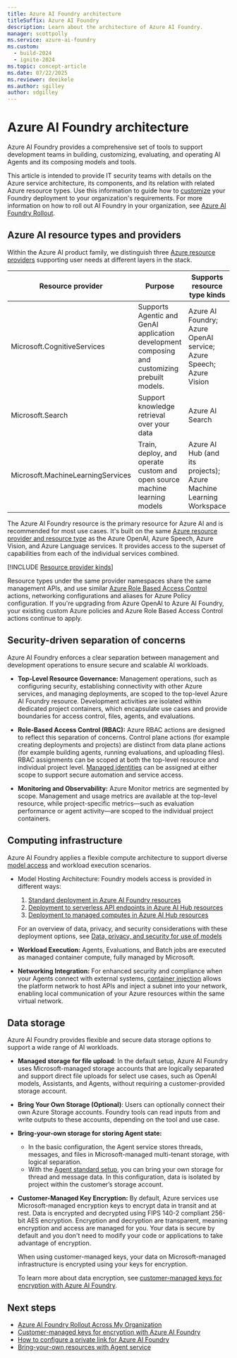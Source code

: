 ```yaml
---
title: Azure AI Foundry architecture
titleSuffix: Azure AI Foundry
description: Learn about the architecture of Azure AI Foundry.
manager: scottpolly
ms.service: azure-ai-foundry
ms.custom:
  - build-2024
  - ignite-2024
ms.topic: concept-article
ms.date: 07/22/2025
ms.reviewer: deeikele
ms.author: sgilley
author: sdgilley
---
```


# Azure AI Foundry architecture 

Azure AI Foundry provides a comprehensive set of tools to support development teams in building, customizing, evaluating, and operating AI Agents and its composing models and tools.

This article is intended to provide IT security teams with details on the Azure service architecture, its components, and its relation with related Azure resource types. Use this information to guide how to [customize](../how-to/configure-private-link.md) your Foundry deployment to your organization's requirements. For more information on how to roll out AI Foundry in your organization, see [Azure AI Foundry Rollout](planning.md).

## Azure AI resource types and providers

Within the Azure AI product family, we distinguish three [Azure resource providers](https://learn.microsoft.com/azure/azure-resource-manager/management/resource-providers-and-types) supporting user needs at different layers in the stack.

| Resource provider | Purpose | Supports resource type kinds |
| --- | --- | --- |
| Microsoft.CognitiveServices | Supports Agentic and GenAI application development composing and customizing prebuilt models. | Azure AI Foundry; Azure OpenAI service; Azure Speech; Azure Vision | 
| Microsoft.Search | Support knowledge retrieval over your data | Azure AI Search | 
| Microsoft.MachineLearningServices | Train, deploy, and operate custom and open source machine learning models | Azure AI Hub (and its projects); Azure Machine Learning Workspace | 

The Azure AI Foundry resource is the primary resource for Azure AI and is recommended for most use cases. It's built on the same [Azure resource provider and resource type](/azure/azure-resource-manager/management/resource-providers-and-types) as the Azure OpenAI, Azure Speech, Azure Vision, and Azure Language services. It provides access to the superset of capabilities from each of the individual services combined.

[!INCLUDE [Resource provider kinds](../includes/resource-provider-kinds.md)]

Resource types under the same provider namespaces share the same management APIs, and use similar [Azure Role Based Access Control](https://learn.microsoft.com/azure/role-based-access-control/overview) actions, networking configurations and aliases for Azure Policy configuration. If you're upgrading from Azure OpenAI to Azure AI Foundry, your existing custom Azure policies and Azure Role Based Access Control actions continue to apply.

## Security-driven separation of concerns

Azure AI Foundry enforces a clear separation between management and development operations to ensure secure and scalable AI workloads.

- **Top-Level Resource Governance:** Management operations, such as configuring security, establishing connectivity with other Azure services, and managing deployments, are scoped to the top-level Azure AI Foundry resource. Development activities are isolated within dedicated project containers, which encapsulate use cases and provide boundaries for access control, files, agents, and evaluations.

- **Role-Based Access Control (RBAC):** Azure RBAC actions are designed to reflect this separation of concerns. Control plane actions (for example creating deployments and projects) are distinct from data plane actions (for example building agents, running evaluations, and uploading files). RBAC assignments can be scoped at both the top-level resource and individual project level. [Managed identities](/entra/identity/managed-identities-azure-resources/overview) can be assigned at either scope to support secure automation and service access.

- **Monitoring and Observability:** Azure Monitor metrics are segmented by scope. Management and usage metrics are available at the top-level resource, while project-specific metrics—such as evaluation performance or agent activity—are scoped to the individual project containers.

## Computing infrastructure

Azure AI Foundry applies a flexible compute architecture to support diverse [model access](../concepts/foundry-models-overview.md) and workload execution scenarios. 

- Model Hosting Architecture: Foundry models access is provided in different ways:
  
  1. [Standard deployment in Azure AI Foundry resources](deployments-overview.md#standard-deployment-in-azure-ai-foundry-resources)
  1. [Deployment to serverless API endpoints in Azure AI Hub resources](deployments-overview.md#serverless-api-endpoint)
  1. [Deployment to managed computes in Azure AI Hub resources](deployments-overview.md#managed-compute)

  For an overview of data, privacy, and security considerations with these deployment options, see [Data, privacy, and security for use of models](../how-to/concept-data-privacy.md)

- **Workload Execution:** Agents, Evaluations, and Batch jobs are executed as managed container compute, fully managed by Microsoft. 

- **Networking Integration:** For enhanced security and compliance when your Agents connect with external systems, [container injection](../agents/how-to/virtual-networks.md) allows the platform network to host APIs and inject a subnet into your network, enabling local communication of your Azure resources within the same virtual network. 

## Data storage

Azure AI Foundry provides flexible and secure data storage options to support a wide range of AI workloads.

* **Managed storage for file upload**:
In the default setup, Azure AI Foundry uses Microsoft-managed storage accounts that are logically separated and support direct file uploads for select use cases, such as OpenAI models, Assistants, and Agents, without requiring a customer-provided storage account.

* **Bring Your Own Storage (Optional)**:
Users can optionally connect their own Azure Storage accounts. Foundry tools can read inputs from and write outputs to these accounts, depending on the tool and use case.

* **Bring-your-own storage for storing Agent state:**

  * In the basic configuration, the Agent service stores threads, messages, and files in Microsoft-managed multi-tenant storage, with logical separation.
  * With the [Agent standard setup](../agents/how-to/use-your-own-resources.md), you can bring your own storage for thread and message data. In this configuration, data is isolated by project within the customer’s storage account.

* **Customer-Managed Key Encryption:**
  By default, Azure services use Microsoft-managed encryption keys to encrypt data in transit and at rest. Data is encrypted and decrypted using FIPS 140-2 compliant 256-bit AES encryption. Encryption and decryption are transparent, meaning encryption and access are managed for you. Your data is secure by default and you don't need to modify your code or applications to take advantage of encryption.

  When using customer-managed keys, your data on Microsoft-managed infrastructure is encrypted using your keys for encryption.
  
  To learn more about data encryption, see [customer-managed keys for encryption with Azure AI Foundry](encryption-keys-portal.md).

## Next steps

* [Azure AI Foundry Rollout Across My Organization](planning.md)
* [Customer-managed keys for encryption with Azure AI Foundry](encryption-keys-portal.md)
* [How to configure a private link for Azure AI Foundry](../how-to/configure-private-link.md)
* [Bring-your-own resources with Agent service](../agents/how-to/use-your-own-resources.md)